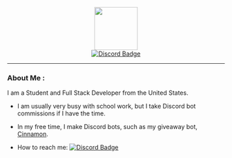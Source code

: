 <div id="header" align="center">
  <img src="https://oirnoir.gq/assets/PFP-Png-2048.png" width="100"/>
  <div id="badges">
    <a href="https://discord.gg/GnCHz2z6WK"><img src="https://img.shields.io/badge/Discord-5865F2?logo=Discord&logoColor=white&style=for-the-badge" alt="Discord Badge"></a>
  </div>
</div>

---

### About Me :
I am a Student and Full Stack Developer from the United States.

- I am usually very busy with school work, but I take Discord bot commissions if I have the time.

- In my free time, I make Discord bots, such as my giveaway bot, [Cinnamon](https://cinnamon.gifts/).

- How to reach me: [![Discord Badge](https://img.shields.io/badge/OIRNOIR%230032-5865F2?logo=Discord&logoColor=white&style=flat)](https://discord.gg/GnCHz2z6WK)
